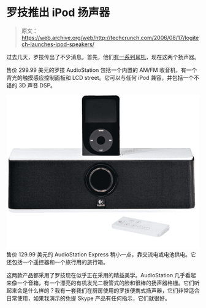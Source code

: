 # 罗技推出 iPod 扬声器

> 原文：<https://web.archive.org/web/http://techcrunch.com/2006/08/17/logitech-launches-ipod-speakers/>

过去几天，罗技传出了不少消息。首先，他们[有一系列耳机](https://web.archive.org/web/20141221010101/http://crunchgear.com/2006/08/16/logitech-audio-gear-hands-on/)，现在这两个扬声器。

售价 299.99 美元的罗技 AudioStation 包括一个内置的 AM/FM 收音机，有一个背光的触摸感应控制面板和 LCD street。它可以与任何 iPod 兼容，并包括一个不错的 3D 声音 DSP。

![Photobucket - Video and Image Hosting](img/0f8a40bc50ce25119c161432e73b301e.png)
售价 129.99 美元的 AudioStation Express 稍小一点，靠交流电或电池供电。它还包括一个遥控器和一个旅行用的旅行箱。

这两款产品都采用了罗技现在似乎正在采用的精益美学。AudioStation 几乎看起来像一个音箱，有一个漂亮的有机发光二极管式的脸和很棒的扬声器格栅。它们听起来会是什么样的？我有一套我们在厨房使用的罗技便携式扬声器，它们非常适合日常使用，如果我演示的免提 Skype 产品有任何指示，它们就很好。